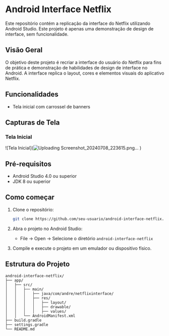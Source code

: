 # Android Interface Netflix

Este repositório contém a replicação da interface do Netflix utilizando Android Studio. Este projeto é apenas uma demonstração de design de interface, sem funcionalidade.

## Visão Geral

O objetivo deste projeto é recriar a interface do usuário do Netflix para fins de prática e demonstração de habilidades de design de interface no Android. A interface replica o layout, cores e elementos visuais do aplicativo Netflix.

## Funcionalidades

- Tela inicial com carrossel de banners

## Capturas de Tela

### Tela Inicial
![Tela Inicial](![Uploading Screenshot_20240708_223615.png…]()
)

## Pré-requisitos

- Android Studio 4.0 ou superior
- JDK 8 ou superior

## Como começar

1. Clone o repositório:
    ```sh
    git clone https://github.com/seu-usuario/android-interface-netflix.git
    ```

2. Abra o projeto no Android Studio:
    - File -> Open -> Selecione o diretório `android-interface-netflix`

3. Compile e execute o projeto em um emulador ou dispositivo físico.

## Estrutura do Projeto

```plaintext
android-interface-netflix/
├── app/
│   ├── src/
│   │   ├── main/
│   │   │   ├── java/com/andre/netflixinterface/
│   │   │   ├── res/
│   │   │   │   ├── layout/
│   │   │   │   ├── drawable/
│   │   │   │   ├── values/
│   │   └── AndroidManifest.xml
├── build.gradle
├── settings.gradle
└── README.md
